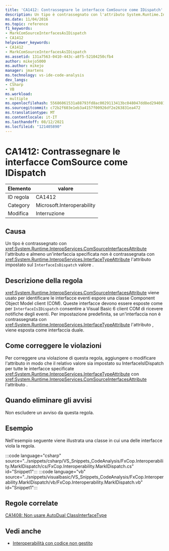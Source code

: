 ```yaml
---
title: 'CA1412: Contrassegnare le interfacce ComSource come IDispatch'
description: Un tipo è contrassegnato con l'attributo System.Runtime.InteropServices.ComSourceInterfacesAttribute e almeno un'interfaccia specificata non è contrassegnata con l'attributo System.Runtime.InteropServices.InterfaceTypeAttribute impostato sul valore InterfaceIsDispatch.
ms.date: 11/04/2016
ms.topic: reference
f1_keywords:
- MarkComSourceInterfacesAsIDispatch
- CA1412
helpviewer_keywords:
- CA1412
- MarkComSourceInterfacesAsIDispatch
ms.assetid: 131a7563-0410-443c-a8f5-52104250cfb4
author: mikejo5000
ms.author: mikejo
manager: jmartens
ms.technology: vs-ide-code-analysis
dev_langs:
- CSharp
- VB
ms.workload:
- multiple
ms.openlocfilehash: 55686061531a88793fd8ac0029113413bc048047dd8ed294081a652a0c1d3ab0
ms.sourcegitcommit: c72b2f603e1eb3a4157f00926df2e263831ea472
ms.translationtype: MT
ms.contentlocale: it-IT
ms.lasthandoff: 08/12/2021
ms.locfileid: "121405890"
---
```

# <a name="ca1412-mark-comsource-interfaces-as-idispatch"></a>CA1412: Contrassegnare le interfacce ComSource come IDispatch

|Elemento|valore|
|-|-|
|ID regola|CA1412|
|Category|Microsoft.Interoperability|
|Modifica|Interruzione|

## <a name="cause"></a>Causa

Un tipo è contrassegnato con <xref:System.Runtime.InteropServices.ComSourceInterfacesAttribute> l'attributo e almeno un'interfaccia specificata non è contrassegnata con <xref:System.Runtime.InteropServices.InterfaceTypeAttribute> l'attributo impostato sul `InterfaceIsDispatch` valore .

## <a name="rule-description"></a>Descrizione della regola

<xref:System.Runtime.InteropServices.ComSourceInterfacesAttribute> viene usato per identificare le interfacce eventi espore una classe Component Object Model client (COM). Queste interfacce devono essere esposte come per `InterfaceIsIDispatch` consentire a Visual Basic 6 client COM di ricevere notifiche degli eventi. Per impostazione predefinita, se un'interfaccia non è contrassegnata con <xref:System.Runtime.InteropServices.InterfaceTypeAttribute> l'attributo , viene esposta come interfaccia duale.

## <a name="how-to-fix-violations"></a>Come correggere le violazioni

Per correggere una violazione di questa regola, aggiungere o modificare l'attributo in modo che il relativo valore sia impostato su InterfaceIsIDispatch per tutte le interfacce specificate <xref:System.Runtime.InteropServices.InterfaceTypeAttribute> con <xref:System.Runtime.InteropServices.ComSourceInterfacesAttribute> l'attributo .

## <a name="when-to-suppress-warnings"></a>Quando eliminare gli avvisi

Non escludere un avviso da questa regola.

## <a name="example"></a>Esempio

Nell'esempio seguente viene illustrata una classe in cui una delle interfacce viola la regola.

:::code language="csharp" source="../snippets/csharp/VS_Snippets_CodeAnalysis/FxCop.Interoperability.MarkIDispatch/cs/FxCop.Interoperability.MarkIDispatch.cs" id="Snippet1":::
:::code language="vb" source="../snippets/visualbasic/VS_Snippets_CodeAnalysis/FxCop.Interoperability.MarkIDispatch/vb/FxCop.Interoperability.MarkIDispatch.vb" id="Snippet1":::

## <a name="related-rules"></a>Regole correlate

[CA1408: Non usare AutoDual ClassInterfaceType](../code-quality/ca1408.md)

## <a name="see-also"></a>Vedi anche

- [Interoperabilità con codice non gestito](/dotnet/framework/interop/index)
